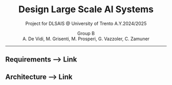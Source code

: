 <p align='center'>
    <h1 align="center">Design Large Scale AI Systems</h1>
    <p align="center">
    Project for DLSAIS @ University of Trento A.Y.2024/2025
    </p>
    <p align='center'>
      Group B <br>
      A. De Vidi, M. Grisenti, M. Prosperi, G. Vazzoler, C. Zamuner <br>
    </p>   
</p>

----------

## Requirements --> **Link**

## Architecture --> **Link**
